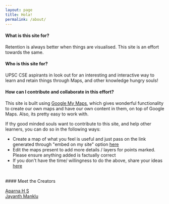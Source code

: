 ```yaml
---
layout: page
title: Hola!
permalink: /about/
---
```



#### What is this site for?


Retention is always better when things are visualised. This site is an effort towards the same.
<br>
#### Who is this site for?

UPSC CSE aspirants in look out for an interesting and interactive way to learn and retain things through Maps, and other knowledge hungry souls!

#### How can I contribute and collaborate in this effort?

This site is built using [Google My Maps](https://www.google.com/maps/about/mymaps/), which gives wonderful functionality to create our own maps and have our own content in them, on top of Google Maps. Also, its pretty easy to work with.

If thy good minded souls want to contribute to this site, and help other learners, you can do so in the following ways:

- Create a map of what you feel is useful and just pass on the link generated through "embed on my site" option [here](https://goo.gl/forms/5eqxiATHXMXi4Hni1)
- Edit the maps present to add more details / layers for points marked. Please ensure anything added is factually correct
- If you don't have the time/ willingness to do the above, share your ideas [here](https://goo.gl/forms/VItkiXGEpYHqNP3F3)

<br>
#### Meet the Creators

[Aparna H S](https://www.linkedin.com/in/aparna-h-s-67a3585a/)
<br>[Jayanth Manklu](https://www.linkedin.com/in/jayanthmanklu/)
